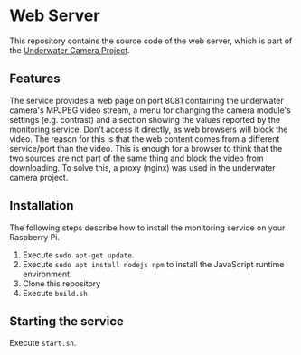 # Web Server
This repository contains the source code of the web server, which is part of the [Underwater Camera Project](https://underwater-camera-project.github.io).

## Features

The service provides a web page on port 8081 containing the underwater camera's MPJPEG video stream, a menu for changing the camera module's settings (e.g. contrast) and a section showing the values reported by the monitoring service. Don't access it directly, as web browsers will block the video. The reason for this is that the web content comes from a different service/port than the video. This is enough for a browser to think that the two sources are not part of the same thing and block the video from downloading. To solve this, a proxy (nginx) was used in the underwater camera project.

## Installation

The following steps describe how to install the monitoring service on your Raspberry Pi.

1. Execute `sudo apt-get update`.
2. Execute `sudo apt install nodejs npm` to install the JavaScript runtime environment.
5.  Clone this repository
6.  Execute `build.sh`

## Starting the service

Execute `start.sh`.
